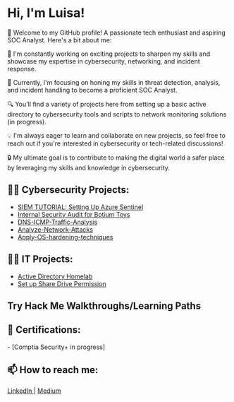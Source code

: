 <h1>Hi, I'm Luisa!</h1>


👋 Welcome to my GitHub profile! 
A passionate tech enthusiast and aspiring SOC Analyst. Here's a bit about me:

🚀 I'm constantly working on exciting projects to sharpen my skills and showcase my expertise in cybersecurity, networking, and incident response.

💼 Currently, I'm focusing on honing my skills in threat detection, analysis, and incident handling to become a proficient SOC Analyst.

🔍 You'll find a variety of projects here from setting up a basic active directory to cybersecurity tools and scripts to network monitoring solutions (in progress).

💡 I'm always eager to learn and collaborate on new projects, so feel free to reach out if you're interested in cybersecurity or tech-related discussions!

🔒 My ultimate goal is to contribute to making the digital world a safer place by leveraging my skills and knowledge in cybersecurity.

<h2>👩‍💻 Cybersecurity Projects:</h2>

 - [SIEM TUTORIAL: Setting Up Azure Sentinel ](https://medium.com/@luisam16/siem-tutorial-settting-up-azure-sentinel-bc63a61f2822)
 - [Internal Security Audit for Botium Toys](https://github.com/mlr16/Cybersecurity-Portfolio)
- [ DNS-ICMP-Traffic-Analysis ](https://github.com/mlr16/DNS-ICMP-Traffic-Analysis)
- [ Analyze-Network-Attacks ](https://github.com/mlr16/Analyze-network-attacks) 
- [ Apply-OS-hardening-techniques](https://github.com/mlr16/Apply-OS-hardening-techniques)
  
<h2>👩‍💻 IT Projects:</h2>

- [Active Directory Homelab](https://github.com/mlr16/ActiveDirectoryLab)
- [Set up Share Drive Permission](https://medium.com/@luisam16/set-up-share-drive-permissions-47d9e39c2e81)

<h2> Try Hack Me Walkthroughs/Learning Paths </h2>


<h2> 📄 Certifications:</h2>
- [Comptia Security+ in progress]
<h2>📫 How to reach me:</h2>


<a href="https://www.linkedin.com/in/luisa-mercer/">LinkedIn </a> | <a href="https://medium.com/@luisam16">Medium </a> 


